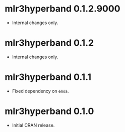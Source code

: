 # mlr3hyperband 0.1.2.9000

- Internal changes only.


# mlr3hyperband 0.1.2

* Internal changes only.

# mlr3hyperband 0.1.1

* Fixed dependency on `emoa`.

# mlr3hyperband 0.1.0

* Initial CRAN release.
